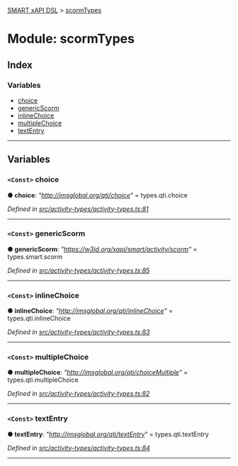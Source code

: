 [SMART xAPI DSL](../README.md) > [scormTypes](../modules/scormtypes.md)

# Module: scormTypes

## Index

### Variables

* [choice](scormtypes.md#choice)
* [genericScorm](scormtypes.md#genericscorm)
* [inlineChoice](scormtypes.md#inlinechoice)
* [multipleChoice](scormtypes.md#multiplechoice)
* [textEntry](scormtypes.md#textentry)

---

## Variables

<a id="choice"></a>

### `<Const>` choice

**● choice**: *"http://imsglobal.org/qti/choice"* =  types.qti.choice

*Defined in [src/activity-types/activity-types.ts:81](https://github.com/Gradiant/smart-xapi-dsl/blob/master/src/activity-types/activity-types.ts#L81)*

___
<a id="genericscorm"></a>

### `<Const>` genericScorm

**● genericScorm**: *"https://w3id.org/xapi/smart/activity/scorm"* =  types.smart.scorm

*Defined in [src/activity-types/activity-types.ts:85](https://github.com/Gradiant/smart-xapi-dsl/blob/master/src/activity-types/activity-types.ts#L85)*

___
<a id="inlinechoice"></a>

### `<Const>` inlineChoice

**● inlineChoice**: *"http://imsglobal.org/qti/inlineChoice"* =  types.qti.inlineChoice

*Defined in [src/activity-types/activity-types.ts:83](https://github.com/Gradiant/smart-xapi-dsl/blob/master/src/activity-types/activity-types.ts#L83)*

___
<a id="multiplechoice"></a>

### `<Const>` multipleChoice

**● multipleChoice**: *"http://imsglobal.org/qti/choiceMultiple"* =  types.qti.multipleChoice

*Defined in [src/activity-types/activity-types.ts:82](https://github.com/Gradiant/smart-xapi-dsl/blob/master/src/activity-types/activity-types.ts#L82)*

___
<a id="textentry"></a>

### `<Const>` textEntry

**● textEntry**: *"http://imsglobal.org/qti/textEntry"* =  types.qti.textEntry

*Defined in [src/activity-types/activity-types.ts:84](https://github.com/Gradiant/smart-xapi-dsl/blob/master/src/activity-types/activity-types.ts#L84)*

___

